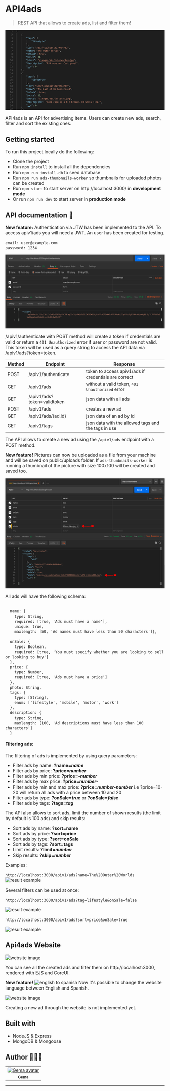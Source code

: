 # API4ads

> REST API that allows to create ads, list and filter them! 

![api results](https://github.com/gemasegarra/api4ads/blob/master/public/images/0.png)

API4ads is an API for advertising items. Users can create new ads, search, filter and sort the existing ones. 

## Getting started 

To run this project locally do the following:

- Clone the project
- Run ```npm install``` to install all the dependencies
- Run ```npm run install-db``` to seed database 
- Run ```npm run ads-thumbnails-worker``` so thumbnails for uploaded photos can be created
- Run ```npm start```  to start server on http://localhost:3000/ in **development mode**
- Or run ```npm run dev``` to start server in **production mode**


## API documentation  📖

**New feature:**
Authentication via JTW has been implemented to the API. To access apiv1/ads you will need a JWT. 
An user has been created for testing. 

````
email: user@example.com
password: 1234
````

![user token](https://github.com/gemasegarra/api4ads/blob/master/public/images/6.png)

/apiv1/authenticate with POST method will create a token if credentials are valid or return a ```401 Unauthorized``` error if user or password are not valid. This token will be used as a query string to access the API data via /apiv1/ads?token=token.

| Method | Endpoint                    | Response                                             |
|--------|-----------------------------|------------------------------------------------------|
| POST   | /apiv1/authenticate         | token to access apiv1/ads if credentials are correct |
| GET    | /apiv1/ads                  | without a valid token, ```401 Unauthorized``` error  |
| GET    | /apiv1/ads?token=validtoken | json data with all ads                               |
| POST   | /apiv1/ads                  | creates a new ad                                     |
| GET    | /apiv1/ads/{ad.id}          | json data of an ad by id                             |
| GET    | /apiv1/tags                 | json data with the allowed tags and the tags in use  |

The API allows to create a new ad using the ```/apiv1/ads``` endpoint with a POST method. 

**New feature!**
Pictures can now be uploaded as a file from your machine and will be saved on public/uploads folder. If ```ads-thumbnails-worker``` is running a thumbnail of the picture with size 100x100 will be created and saved too.

![picture upload](https://github.com/gemasegarra/api4ads/blob/master/public/images/7.png)

All ads will have the following schema:
````

  name: {  
    type: String, 
    required: [true, 'Ads must have a name'],
    unique: true,
    maxlength: [50, 'Ad names must have less than 50 characters']},

  onSale: {
    type: Boolean,
    required: [true, 'You must specify whether you are looking to sell or looking to buy']
  },
  price: {
    type: Number,
    required: [true, 'Ads must have a price']
  },
  photo: String,
  tags: {
    type: [String],
    enum: ['lifestyle', 'mobile', 'motor', 'work']
  },
  description: {
    type: String,
    maxlength: [100, 'Ad descriptions must have less than 100 characters']
  } 

````  

#### Filtering ads:

The filtering of ads is implemented by using query parameters: 

- Filter ads by name: **?name=*name***
- Filter ads by price: **?price=*number***
- Filter ads by min price: **?price=*-number***
- Filter ads by max price: **?price=*number-***
- Filter ads by min and max price: **?price=*number-number*** i.e ?price=10-20 will return all ads with a price between 10 and 20
- Filter ads by type: **?onSale=*true*** or **?onSale=*false***
- Filter ads by tags: **?tags=*tag***

The API also allows to sort ads, limit the number of shown results (the limit by default is 100 ads) and skip results: 
- Sort ads by name: **?sort=name**
- Sort ads by price: **?sort=price**
- Sort ads by type: **?sort=onSale**
- Sort ads by tags: **?sort=tags**
- Limit results: **?limit=*number***
- Skip results: **?skip=*number***


Examples:

 ```http://localhost:3000/apiv1/ads?name=The%20Outer%20Worlds```  
![result example](https://github.com/gemasegarra/api4ads/blob/master/public/images/1.png)

Several filters can be used at once:

```http://localhost:3000/apiv1/ads?tag=lifestyle&onSale=false``` 

![result example](https://github.com/gemasegarra/api4ads/blob/master/public/images/2.png)


```http://localhost:3000/apiv1/ads?sort=price&onSale=true```

![result example](https://github.com/gemasegarra/api4ads/blob/master/public/images/3.png)


## Api4ads Website

![website image](https://github.com/gemasegarra/api4ads/blob/master/public/images/4.png)

You can see all the created ads and filter them on http://localhost:3000, rendered with EJS and CoreUI. 

**New feature!** 
![english to spanish](https://github.com/gemasegarra/api4ads/blob/master/public/images/8.gif)
Now it's possible to change the website language between English and Spanish.

![website image](https://github.com/gemasegarra/api4ads/blob/master/public/images/5.png)

Creating a new ad through the website is not implemented yet.



## Built with 

- NodeJS & Express
- MongoDB & Mongoose

## Author 👩🏻‍💻

<table>
<tr>
<td align="center"><a href="https://github.com/gemasegarra"><img src="https://avatars2.githubusercontent.com/u/40056297?v=4" width="100px;" alt="Gema avatar"/><br/><sub><b>Gema</b></sub></a><br/><a href="https://github.com/gemasegarra"></a>
</table>

---

